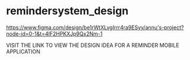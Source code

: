 # remindersystem_design
https://www.figma.com/design/be1rWtXLvgIrrr4ra9ESyy/annu's-project?node-id=0-1&t=4IF2HPKXJp9Qx2Nm-1


VISIT THE LINK TO VIEW THE DESIGN IDEA FOR A REMINDER MOBILE APPLICATION

